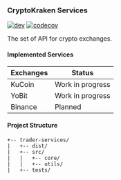### CryptoKraken Services

[![dev](https://ci.appveyor.com/api/projects/status/github/CryptoKraken/crypto-kraken-services?branch=dev&svg=true&passingText=dev%20-%20build%20passing&failingText=dev%20-%20build%20failing&pendingText=dev%20-%20build%20pending)](https://ci.appveyor.com/project/skubarenko/crypto-kraken-services)
[![codecov](https://codecov.io/gh/CryptoKraken/crypto-kraken-services/branch/dev/graph/badge.svg)](https://codecov.io/gh/CryptoKraken/crypto-kraken-services)

The set of API for crypto exchanges.

#### Implemented Services
| Exchanges | Status           |
|-----------|------------------|
| KuCoin    | Work in progress |
| YoBit     | Work in progress |
| Binance   | Planned          |

#### Project Structure
```
+-- trader-services/
|   +-- dist/
|   +-- src/
|   |   +-- core/
|   |   +-- utils/
|   +-- tests/
```
